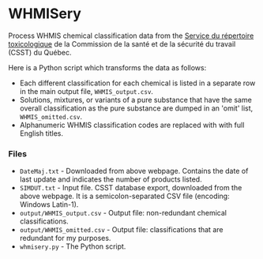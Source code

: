 WHMISery
========

Process WHMIS chemical classification data from the [Service du répertoire toxicologique](http://www.reptox.csst.qc.ca/Documents/SIMDUT/FichierTxt/Htm/FichierTxt.htm) de la Commission de la santé et de la sécurité du travail (CSST) du Québec.

Here is a Python script which transforms the data as follows:
* Each different classification for each chemical is listed in a separate row in the main output file, `WHMIS_output.csv`.
* Solutions, mixtures, or variants of a pure substance that have the same overall classification as the pure substance are dumped in an 'omit' list, `WHMIS_omitted.csv`.
* Alphanumeric WHMIS classification codes are replaced with with full English titles.


### Files ###

* `DateMaj.txt` - Downloaded from above webpage. Contains the date of last update and indicates the number of products listed.
* `SIMDUT.txt` - Input file. CSST database export, downloaded from the above webpage. It is a semicolon-separated CSV file (encoding: Windows Latin-1).
* `output/WHMIS_output.csv` - Output file: non-redundant chemical classifications.
* `output/WHMIS_omitted.csv` - Output file: classifications that are redundant for my purposes.
* `whmisery.py` - The Python script.
